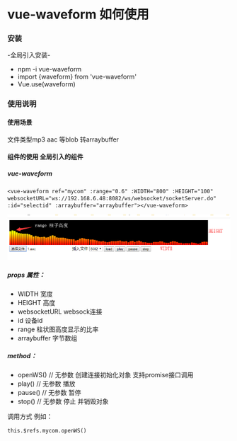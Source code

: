 # vue-waveform 如何使用


### 安装

-全局引入安装-
* npm -i vue-waveform
* import {waveform} from 'vue-waveform' 
* Vue.use(waveform)


### 使用说明

#### 使用场景
文件类型mp3 aac 等blob 转arraybuffer

#### 组件的使用 全局引入的组件
 
#####  vue-waveform
```
<vue-waveform ref="mycom" :range="0.6" :WIDTH="800" :HEIGHT="100" websocketURL="ws://192.168.6.48:8082/ws/websocket/socketServer.do" :id="selectid" :arraybuffer="arraybuffer"></vue-waveform> 
```

![效果](https://github.com/chenqiaoen521/vue-waveform/blob/master/example.png)

##### props 属性：
* WIDTH  宽度
* HEIGHT  高度
* websocketURL websock连接
* id 设备id
* range 柱状图高度显示的比率
* arraybuffer 字节数组

##### method：

* openWS() // 无参数 创建连接初始化对象  支持promise接口调用 
* play() // 无参数 播放
* pause() // 无参数 暂停
* stop() // 无参数 停止 并销毁对象

调用方式 例如： 
```
this.$refs.mycom.openWS()
```